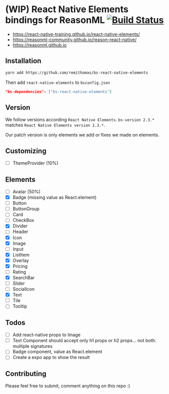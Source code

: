 # (WIP) React Native Elements bindings for ReasonML [![Build Status](https://travis-ci.org/remithomas/bs-react-native-elements.svg?branch=master)](https://travis-ci.org/remithomas/bs-react-native-elements)

- https://react-native-training.github.io/react-native-elements/
- https://reasonml-community.github.io/reason-react-native/
- https://reasonml.github.io

## Installation

```bash
yarn add https://github.com/remithomas/bs-react-native-elements
```

Then add `react-native-elements` to `bsconfig.json`

```json
"bs-dependencies": ["bs-react-native-elements"]
```

## Version

We follow versions according `React Native Elements`.
`bs-version 2.3.*` matches `React Native Elements version 2.3.*`.

Our patch version is only elements we add or fixes we made on elements.

## Customizing

- [ ] ThemeProvider (10%)

## Elements

- [ ] Avatar (50%)
- [x] Badge (missing value as React.element)
- [ ] Button
- [ ] ButtonGroup
- [ ] Card
- [ ] CheckBox
- [x] Divider
- [ ] Header
- [x] Icon
- [x] Image
- [ ] Input
- [x] ListItem
- [x] Overlay
- [x] Pricing
- [ ] Rating
- [x] SearchBar
- [ ] Slider
- [ ] SocialIcon
- [x] Text
- [ ] Tile
- [ ] Tooltip

## Todos

- [ ] Add react-native props to Image
- [ ] Text Component should accept only h1 props or h2 props... not both. multiple signatures
- [ ] Badge component, value as React.element
- [ ] Create a expo app to show the result

## Contributing

Please feel free to submit, comment anything on this repo :)
